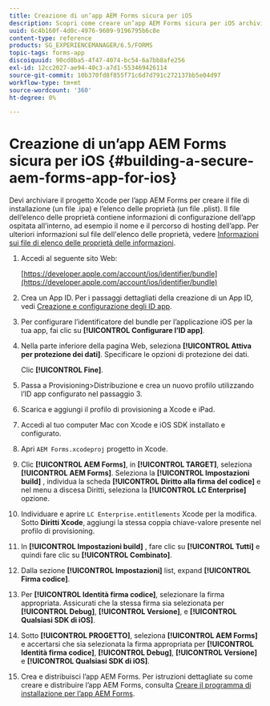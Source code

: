 ```yaml
---
title: Creazione di un’app AEM Forms sicura per iOS
description: Scopri come creare un’app AEM Forms sicura per iOS archiviando il progetto Xcode. In questo modo vengono creati il file di installazione (file con estensione ipa) e l'elenco delle proprietà (file con estensione plist).
uuid: 6c4b160f-4d0c-4976-9609-9196795b6c8e
content-type: reference
products: SG_EXPERIENCEMANAGER/6.5/FORMS
topic-tags: forms-app
discoiquuid: 90cd8ba5-4f47-4074-bc54-6a7bb8afe256
exl-id: 12cc2027-ae94-40c3-a7d1-553469426114
source-git-commit: 10b370fd8f855f71c6d7d791c272137bb5e04d97
workflow-type: tm+mt
source-wordcount: '360'
ht-degree: 0%

---
```


# Creazione di un’app AEM Forms sicura per iOS {#building-a-secure-aem-forms-app-for-ios}

Devi archiviare il progetto Xcode per l’app AEM Forms per creare il file di installazione (un file .ipa) e l’elenco delle proprietà (un file .plist). Il file dell’elenco delle proprietà contiene informazioni di configurazione dell’app ospitata all’interno, ad esempio il nome e il percorso di hosting dell’app. Per ulteriori informazioni sul file dell&#39;elenco delle proprietà, vedere [Informazioni sui file di elenco delle proprietà delle informazioni](https://developer.apple.com/library/ios/#documentation/general/Reference/InfoPlistKeyReference/Articles/AboutInformationPropertyListFiles.html).

1. Accedi al seguente sito Web:

   [https://developer.apple.com/account/ios/identifier/bundle](https://developer.apple.com/account/ios/identifier/bundle)

1. Crea un App ID. Per i passaggi dettagliati della creazione di un App ID, vedi [Creazione e configurazione degli ID app](https://developer.apple.com/library/ios/documentation/IDEs/Conceptual/AppDistributionGuide/MaintainingProfiles/MaintainingProfiles.html).
1. Per configurare l’identificatore del bundle per l’applicazione iOS per la tua app, fai clic su **[!UICONTROL Configurare l’ID app]**.
1. Nella parte inferiore della pagina Web, seleziona **[!UICONTROL Attiva per protezione dei dati]**. Specificare le opzioni di protezione dei dati.

   Clic **[!UICONTROL Fine]**.

1. Passa a Provisioning>Distribuzione e crea un nuovo profilo utilizzando l’ID app configurato nel passaggio 3.
1. Scarica e aggiungi il profilo di provisioning a Xcode e iPad.
1. Accedi al tuo computer Mac con Xcode e iOS SDK installato e configurato.
1. Apri `AEM Forms.xcodeproj` progetto in Xcode.
1. Clic **[!UICONTROL AEM Forms]**, in **[!UICONTROL TARGET]**, seleziona **[!UICONTROL AEM Forms]**. Seleziona la **[!UICONTROL Impostazioni build]** , individua la scheda **[!UICONTROL Diritto alla firma del codice]** e nel menu a discesa Diritti, seleziona la **[!UICONTROL LC Enterprise]** opzione.
1. Individuare e aprire `LC Enterprise.entitlements` Xcode per la modifica. Sotto **Diritti Xcode**, aggiungi la stessa coppia chiave-valore presente nel profilo di provisioning.
1. In **[!UICONTROL Impostazioni build]** , fare clic su **[!UICONTROL Tutti]** e quindi fare clic su **[!UICONTROL Combinato]**.
1. Dalla sezione **[!UICONTROL Impostazioni]** list, expand **[!UICONTROL Firma codice]**.
1. Per **[!UICONTROL Identità firma codice]**, selezionare la firma appropriata. Assicurati che la stessa firma sia selezionata per **[!UICONTROL Debug]**, **[!UICONTROL Versione]**, e **[!UICONTROL Qualsiasi SDK di iOS]**.
1. Sotto **[!UICONTROL PROGETTO]**, seleziona **[!UICONTROL AEM Forms]** e accertarsi che sia selezionata la firma appropriata per **[!UICONTROL Identità firma codice]**, **[!UICONTROL Debug]**, **[!UICONTROL Versione]** e **[!UICONTROL Qualsiasi SDK di iOS]**.
1. Crea e distribuisci l’app AEM Forms. Per istruzioni dettagliate su come creare e distribuire l’app AEM Forms, consulta [Creare il programma di installazione per l’app AEM Forms](setup-xcode-project-build-installer.md#build-the-installer-for-the-mobile-workspace-app).
